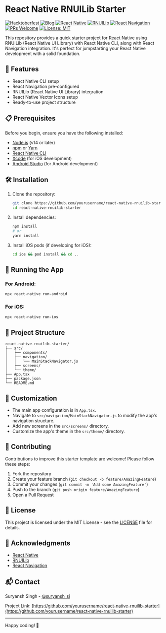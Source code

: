 # React Native RNUILib Starter

[![Hacktoberfest](https://img.shields.io/badge/Hacktoberfest-2024-orange.svg)](https://hacktoberfest.com/)
[![Blog](https://img.shields.io/badge/Dev.to-2024-black.svg)](https://dev.to/suryanshsingh2001/how-to-setup-rnuilibwix-for-a-react-native-cli-project-36f)
[![React Native](https://img.shields.io/badge/React%20Native-v0.70+-61DAFB?logo=react&logoColor=white)](https://reactnative.dev/)
[![RNUILib](https://img.shields.io/badge/RNUILib-v7.0+-00BFFF)](https://wix.github.io/react-native-ui-lib/)
[![React Navigation](https://img.shields.io/badge/React%20Navigation-v6.0+-6b52ae)](https://reactnavigation.org/)
[![PRs Welcome](https://img.shields.io/badge/PRs-welcome-brightgreen.svg)](http://makeapullrequest.com)
[![License: MIT](https://img.shields.io/badge/License-MIT-yellow.svg)](https://opensource.org/licenses/MIT)

This repository provides a quick starter project for React Native using RNUILib (React Native UI Library) with React Native CLI, along with React Navigation integration. It's perfect for jumpstarting your React Native development with a solid foundation.

## 🚀 Features

- React Native CLI setup
- React Navigation pre-configured
- RNUILib (React Native UI Library) integration
- React Native Vector Icons setup
- Ready-to-use project structure

## 📋 Prerequisites

Before you begin, ensure you have the following installed:
- [Node.js](https://nodejs.org/) (v14 or later)
- [npm](https://www.npmjs.com/) or [Yarn](https://yarnpkg.com/)
- [React Native CLI](https://reactnative.dev/docs/environment-setup)
- [Xcode](https://developer.apple.com/xcode/) (for iOS development)
- [Android Studio](https://developer.android.com/studio) (for Android development)

## 🛠️ Installation

1. Clone the repository:
   ```bash
   git clone https://github.com/yourusername/react-native-rnuilib-starter.git
   cd react-native-rnuilib-starter
   ```

2. Install dependencies:
   ```bash
   npm install
   # or
   yarn install
   ```

3. Install iOS pods (if developing for iOS):
   ```bash
   cd ios && pod install && cd ..
   ```

## 🚀 Running the App

### For Android:

```bash
npx react-native run-android
```

### For iOS:

```bash
npx react-native run-ios
```

## 📁 Project Structure

```
react-native-rnuilib-starter/
├── src/
│   ├── components/
│   ├── navigation/
│   │   └── MainStackNavigator.js
│   ├── screens/
│   └── theme/
├── App.tsx
├── package.json
└── README.md
```

## 🎨 Customization

- The main app configuration is in `App.tsx`.
- Navigate to `src/navigation/MainStackNavigator.js` to modify the app's navigation structure.
- Add new screens in the `src/screens/` directory.
- Customize the app's theme in the `src/theme/` directory.

## 🤝 Contributing

Contributions to improve this starter template are welcome! Please follow these steps:

1. Fork the repository
2. Create your feature branch (`git checkout -b feature/AmazingFeature`)
3. Commit your changes (`git commit -m 'Add some AmazingFeature'`)
4. Push to the branch (`git push origin feature/AmazingFeature`)
5. Open a Pull Request

## 📄 License

This project is licensed under the MIT License - see the [LICENSE](LICENSE) file for details.

## 🙏 Acknowledgments

- [React Native](https://reactnative.dev/)
- [RNUILib](https://wix.github.io/react-native-ui-lib/)
- [React Navigation](https://reactnavigation.org/)

## 📬 Contact

Suryansh Singh - [@suryansh_si](SuryanshSi2001)

Project Link: [https://github.com/yourusername/react-native-rnuilib-starter](https://github.com/yourusername/react-native-rnuilib-starter)

---

Happy coding! 🎉
